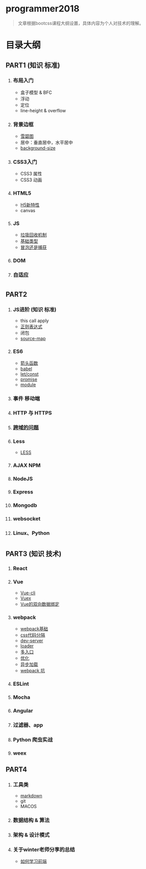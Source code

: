 # programmer2018
 
 > 文章根据bootcss课程大纲设置，具体内容为个人对技术的理解。
 
 # 目录大纲
## PART1 (知识 标准)

1. ### 布局入门
    - 盒子模型 & BFC
    - 浮动
    - 定位
    - line-height & overflow

1. ### 背景边框
    - [雪碧图](./PART1/background-border/sprite.md)
    - 居中：垂直居中，水平居中
    - [background-size](./PART1/background-border/background)

1. ### CSS3入门
    - CSS3 属性
    - CSS3 动画

1. ### HTML5
    - [H5新特性](./PART1/HTML5/HTML5新特性.md)
    - canvas

1. ### JS
    - [垃圾回收机制](./PART1/JS基础/垃圾回收机制.md)
    - [基础类型](./PART1/JS基础/基础类型.md)
    - [冒泡还是捕获](./PART1/JS基础/冒泡还是捕获.md)
1. ### DOM

1. ### 自适应
# 


## PART2

1. ### JS进阶 (知识 标准)
    - this call apply
    - [正则表达式](./PART2/JS进阶/正则表达式.md)
    - 闭包
    - [source-map](./PART2/JS进阶/source-map.md)
1. ### ES6 
    - [箭头函数](./PART2/ES6/arrow-fun.md)
    - [babel](./PART2/ES6/babel.md)
    - [let/const](./PART2/ES6/let-const.md)
    - [promise](./PART2/ES6/promise.md)
    - [module](./PART2/ES6/module1-import-export.md)

1. ### 事件 移动端



1. ### HTTP 与 HTTPS

1. ### [跨域的问题](./PART2/cross-origin.md) 

1. ### Less
    - [LESS](./PART2/Less/LESS.md)

1. ### AJAX NPM
1. ### NodeJS
1. ### Express

1. ### Mongodb

1. ### websocket

1. ### Linux、Python
# 

## PART3 (知识 技术)

1. ### React

1. ### Vue
    - [Vue-cli](./PART3/Vue/vue-cli.md)
    - [Vuex](./PART3/Vue/Vuex.md)
    - [Vue的双向数据绑定](./PART3/Vue/Vue原理/vue-concept.md)

1. ### webpack
    - [webpack基础](./PART3/webpack/webpack.md)
    - [css代码分隔](./PART3/webpack/webpack-cssfile-config.md)
    - [dev-server](./PART3/webpack/webpack-dev-server.md)
    - [loader](./PART3/webpack/webpack-loader.md)
    - [多入口](./PART3/webpack/webpack-multi-entry.md)
    - [优化](./PART3/webpack/webpack-optimize.md)
    - [异步加载](./PART3/webpack/webpack-vue-lazyload.md)
    - [webpack 坑](./PART3/webpack/webpack指北.md)
1. ### ESLint
1. ### Mocha

1. ### Angular

1. ### 过滤器、app


1. ### Python 爬虫实战

1. ### weex


## PART4 

1. ### 工具类
    - [markdown](./PART4/工具类/markdown教程.md)
    - git
    - MACOS

2. ### 数据结构 & 算法

1. ### 架构 & 设计模式

1. ### 关于winter老师分享的总结
    - [如何学习前端](./PART4/关于winter老师分享的总结/前端应该怎么学.md)




